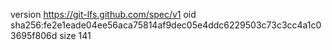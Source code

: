 version https://git-lfs.github.com/spec/v1
oid sha256:fe2e1eade04ee56aca75814af9dec05e4ddc6229503c73c3cc4a1c03695f806d
size 141
